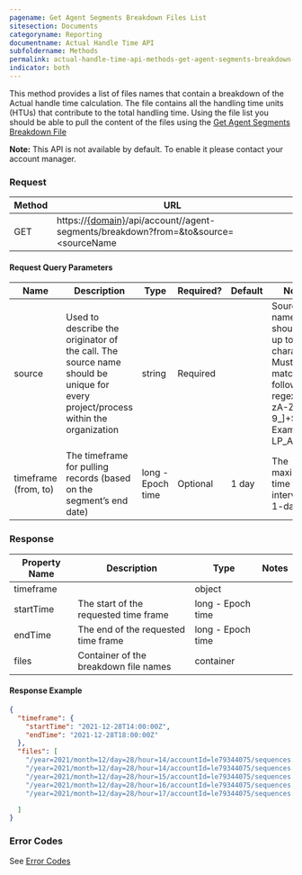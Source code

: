 ```yaml
---
pagename: Get Agent Segments Breakdown Files List
sitesection: Documents
categoryname: Reporting
documentname: Actual Handle Time API
subfoldername: Methods
permalink: actual-handle-time-api-methods-get-agent-segments-breakdown-files-list.html
indicator: both
---
```


This method provides a list of files names that contain a breakdown of the Actual handle time calculation. The file contains all the handling time units (HTUs) that contribute to the total handling time.
Using the file list you should be able to pull the content of the files using the [Get Agent Segments Breakdown File](actual-handle-time-api-methods-get-agent-segments-breakdown-file.html) 

**Note:**
This API is not available by default. To enable it please contact your account manager.

### Request

| Method | URL                                                                                                                                                  |
|--------|------------------------------------------------------------------------------------------------------------------------------------------------------|
| GET    | https://[{domain}](/agent-domain-domain-api.html)/api/account/<accountId>/agent-segments/breakdown?from=<timestamp>&to<timestamp>&source=<sourceName |

#### Request Query Parameters

| Name                 | Description                                                                                                                     | Type              | Required? | Default | Notes                                                                                                          |
|----------------------|---------------------------------------------------------------------------------------------------------------------------------|-------------------|-----------|---------|----------------------------------------------------------------------------------------------------------------|
| source               | Used to describe the originator of the call. The source name should be unique for every project/process within the organization | string            | Required  |         | Source name should be up to 20 characters. Must match the following regex: ^[a-zA-Z0-9_]+$ Example: LP_AgentUI |
| timeframe (from, to) | The timeframe for pulling records (based on the segment’s end date)                                                             | long - Epoch time | Optional  | 1 day   | The maximum time frame interval is 1-day                                                                       |

### Response

| Property Name | Description                           | Type              | Notes |
|---------------|---------------------------------------|-------------------|-------|
| timeframe     |                                       | object            |       |
| startTime     | The start of the requested time frame | long - Epoch time |       |
| endTime       | The end of the requested time frame   | long - Epoch time |       |
| files         | Container of the breakdown file names | container         |       |

#### Response Example

```json
{
  "timeframe": {
    "startTime": "2021-12-28T14:00:00Z",
    "endTime": "2021-12-28T18:00:00Z"
  },
  "files": [
    "/year=2021/month=12/day=28/hour=14/accountId=le79344075/sequences.1642602416000.20220117180636.00053.json.gz",
    "/year=2021/month=12/day=28/hour=14/accountId=le79344075/sequences.1642602416000.20220117180636.00054.json.gz",
    "/year=2021/month=12/day=28/hour=15/accountId=le79344075/sequences.1642602416000.20220117180636.00055.json.gz",
    "/year=2021/month=12/day=28/hour=16/accountId=le79344075/sequences.1642602416000.20220117180636.00056.json.gz",
    "/year=2021/month=12/day=28/hour=17/accountId=le79344075/sequences.1642602416000.20220117180636.00057.json.gz"

  ]
}
```

### Error Codes

See [Error Codes](actual-handle-time-api-error-codes.html)
